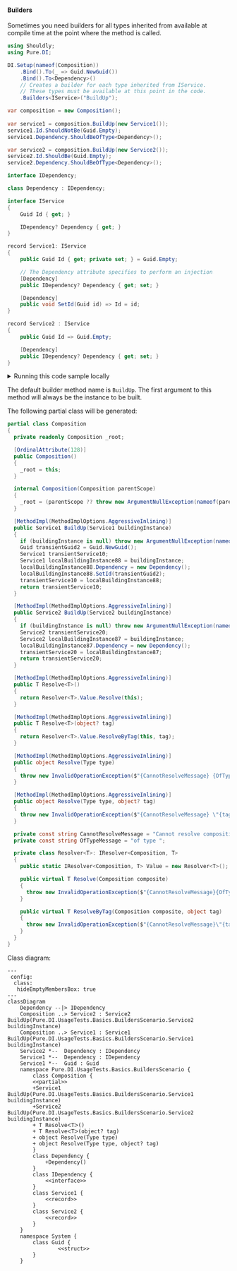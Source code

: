#### Builders

Sometimes you need builders for all types inherited from <see cref=“T”/> available at compile time at the point where the method is called.


```c#
using Shouldly;
using Pure.DI;

DI.Setup(nameof(Composition))
    .Bind().To(_ => Guid.NewGuid())
    .Bind().To<Dependency>()
    // Creates a builder for each type inherited from IService.
    // These types must be available at this point in the code.
    .Builders<IService>("BuildUp");

var composition = new Composition();
        
var service1 = composition.BuildUp(new Service1());
service1.Id.ShouldNotBe(Guid.Empty);
service1.Dependency.ShouldBeOfType<Dependency>();

var service2 = composition.BuildUp(new Service2());
service2.Id.ShouldBe(Guid.Empty);
service2.Dependency.ShouldBeOfType<Dependency>();

interface IDependency;

class Dependency : IDependency;

interface IService
{
    Guid Id { get; }

    IDependency? Dependency { get; }
}

record Service1: IService
{
    public Guid Id { get; private set; } = Guid.Empty;

    // The Dependency attribute specifies to perform an injection
    [Dependency]
    public IDependency? Dependency { get; set; }

    [Dependency]
    public void SetId(Guid id) => Id = id;
}

record Service2 : IService
{
    public Guid Id => Guid.Empty;

    [Dependency]
    public IDependency? Dependency { get; set; }
}
```

<details>
<summary>Running this code sample locally</summary>

- Make sure you have the [.NET SDK 9.0](https://dotnet.microsoft.com/en-us/download/dotnet/9.0) or later is installed
```bash
dotnet --list-sdk
```
- Create a net9.0 (or later) console application
```bash
dotnet new console -n Sample
```
- Add references to NuGet packages
  - [Pure.DI](https://www.nuget.org/packages/Pure.DI)
  - [Shouldly](https://www.nuget.org/packages/Shouldly)
```bash
dotnet add package Pure.DI
dotnet add package Shouldly
```
- Copy the example code into the _Program.cs_ file

You are ready to run the example 🚀
```bash
dotnet run
```

</details>

The default builder method name is `BuildUp`. The first argument to this method will always be the instance to be built.

The following partial class will be generated:

```c#
partial class Composition
{
  private readonly Composition _root;

  [OrdinalAttribute(128)]
  public Composition()
  {
    _root = this;
  }

  internal Composition(Composition parentScope)
  {
    _root = (parentScope ?? throw new ArgumentNullException(nameof(parentScope)))._root;
  }

  [MethodImpl(MethodImplOptions.AggressiveInlining)]
  public Service1 BuildUp(Service1 buildingInstance)
  {
    if (buildingInstance is null) throw new ArgumentNullException(nameof(buildingInstance));
    Guid transientGuid2 = Guid.NewGuid();
    Service1 transientService10;
    Service1 localBuildingInstance88 = buildingInstance;
    localBuildingInstance88.Dependency = new Dependency();
    localBuildingInstance88.SetId(transientGuid2);
    transientService10 = localBuildingInstance88;
    return transientService10;
  }

  [MethodImpl(MethodImplOptions.AggressiveInlining)]
  public Service2 BuildUp(Service2 buildingInstance)
  {
    if (buildingInstance is null) throw new ArgumentNullException(nameof(buildingInstance));
    Service2 transientService20;
    Service2 localBuildingInstance87 = buildingInstance;
    localBuildingInstance87.Dependency = new Dependency();
    transientService20 = localBuildingInstance87;
    return transientService20;
  }

  [MethodImpl(MethodImplOptions.AggressiveInlining)]
  public T Resolve<T>()
  {
    return Resolver<T>.Value.Resolve(this);
  }

  [MethodImpl(MethodImplOptions.AggressiveInlining)]
  public T Resolve<T>(object? tag)
  {
    return Resolver<T>.Value.ResolveByTag(this, tag);
  }

  [MethodImpl(MethodImplOptions.AggressiveInlining)]
  public object Resolve(Type type)
  {
    throw new InvalidOperationException($"{CannotResolveMessage} {OfTypeMessage} {type}.");
  }

  [MethodImpl(MethodImplOptions.AggressiveInlining)]
  public object Resolve(Type type, object? tag)
  {
    throw new InvalidOperationException($"{CannotResolveMessage} \"{tag}\" {OfTypeMessage} {type}.");
  }

  private const string CannotResolveMessage = "Cannot resolve composition root ";
  private const string OfTypeMessage = "of type ";

  private class Resolver<T>: IResolver<Composition, T>
  {
    public static IResolver<Composition, T> Value = new Resolver<T>();

    public virtual T Resolve(Composition composite)
    {
      throw new InvalidOperationException($"{CannotResolveMessage}{OfTypeMessage}{typeof(T)}.");
    }

    public virtual T ResolveByTag(Composition composite, object tag)
    {
      throw new InvalidOperationException($"{CannotResolveMessage}\"{tag}\" {OfTypeMessage}{typeof(T)}.");
    }
  }
}
```

Class diagram:

```mermaid
---
 config:
  class:
   hideEmptyMembersBox: true
---
classDiagram
	Dependency --|> IDependency
	Composition ..> Service2 : Service2 BuildUp(Pure.DI.UsageTests.Basics.BuildersScenario.Service2 buildingInstance)
	Composition ..> Service1 : Service1 BuildUp(Pure.DI.UsageTests.Basics.BuildersScenario.Service1 buildingInstance)
	Service2 *--  Dependency : IDependency
	Service1 *--  Dependency : IDependency
	Service1 *--  Guid : Guid
	namespace Pure.DI.UsageTests.Basics.BuildersScenario {
		class Composition {
		<<partial>>
		+Service1 BuildUp(Pure.DI.UsageTests.Basics.BuildersScenario.Service1 buildingInstance)
		+Service2 BuildUp(Pure.DI.UsageTests.Basics.BuildersScenario.Service2 buildingInstance)
		+ T ResolveᐸTᐳ()
		+ T ResolveᐸTᐳ(object? tag)
		+ object Resolve(Type type)
		+ object Resolve(Type type, object? tag)
		}
		class Dependency {
			+Dependency()
		}
		class IDependency {
			<<interface>>
		}
		class Service1 {
			<<record>>
		}
		class Service2 {
			<<record>>
		}
	}
	namespace System {
		class Guid {
				<<struct>>
		}
	}
```

